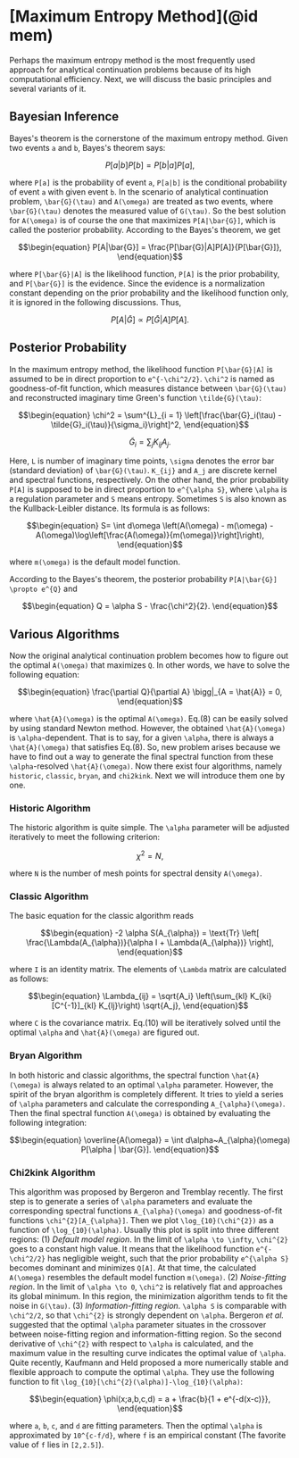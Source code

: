 # [Maximum Entropy Method](@id mem)

Perhaps the maximum entropy method is the most frequently used approach for analytical continuation problems because of its high computational efficiency. Next, we will discuss the basic principles and several variants of it.

## Bayesian Inference

Bayes's theorem is the cornerstone of the maximum entropy method. Given two events ``a`` and ``b``, Bayes's theorem says:
```math
\begin{equation}
P[a|b]P[b] = P[b|a]P[a],
\end{equation}
```
where ``P[a]`` is the probability of event ``a``, ``P[a|b]`` is the conditional probability of event ``a`` with given event ``b``. In the scenario of analytical continuation problem, ``\bar{G}(\tau)`` and ``A(\omega)`` are treated as two events, where ``\bar{G}(\tau)`` denotes the measured value of ``G(\tau)``. So the best solution for ``A(\omega)`` is of course the one that maximizes ``P[A|\bar{G}]``, which is called the posterior probability. According to the Bayes's theorem, we get
```math
\begin{equation}
P[A|\bar{G}] = \frac{P[\bar{G}|A]P[A]}{P[\bar{G}]},
\end{equation}
```
where ``P[\bar{G}|A]`` is the likelihood function, ``P[A]`` is the prior probability, and ``P[\bar{G}]`` is the evidence. Since the evidence is a normalization constant depending on the prior probability and the likelihood function only, it is ignored in the following discussions. Thus,
```math
\begin{equation}
P[A|\bar{G}] \propto P[\bar{G}|A]P[A].
\end{equation}
```

## Posterior Probability

In the maximum entropy method, the likelihood function ``P[\bar{G}|A]`` is assumed to be in direct proportion to ``e^{-\chi^2/2}``. ``\chi^2`` is named as goodness-of-fit function, which measures distance between ``\bar{G}(\tau)`` and reconstructed imaginary time Green's function ``\tilde{G}(\tau)``:
```math
\begin{equation}
\chi^2 = \sum^{L}_{i = 1} \left[\frac{\bar{G}_i(\tau) - \tilde{G}_i(\tau)}{\sigma_i}\right]^2,
\end{equation}
```
```math
\begin{equation}
\tilde{G}_i = \sum_j K_{ij} A_j.
\end{equation}
```
Here, ``L`` is number of imaginary time points, ``\sigma`` denotes the error bar (standard deviation) of ``\bar{G}(\tau)``. ``K_{ij}`` and ``A_j`` are discrete kernel and spectral functions, respectively. On the other hand, the prior probability ``P[A]`` is supposed to be in direct proportion to ``e^{\alpha S}``, where ``\alpha`` is a regulation parameter and ``S`` means entropy. Sometimes ``S`` is also known as the Kullback-Leibler distance. Its formula is as follows:
```math
\begin{equation}
S= \int d\omega \left(A(\omega) - m(\omega) - A(\omega)\log\left[\frac{A(\omega)}{m(\omega)}\right]\right),
\end{equation}
```
where ``m(\omega)`` is the default model function.

According to the Bayes's theorem, the posterior probability ``P[A|\bar{G}] \propto e^{Q}`` and
```math
\begin{equation}
Q = \alpha S - \frac{\chi^2}{2}.
\end{equation}
```

## Various Algorithms

Now the original analytical continuation problem becomes how to figure out the optimal ``A(\omega)`` that maximizes ``Q``. In other words, we have to solve the following equation:
```math
\begin{equation}
\frac{\partial Q}{\partial A} \bigg|_{A = \hat{A}} = 0,
\end{equation}
```
where ``\hat{A}(\omega)`` is the optimal ``A(\omega)``. Eq.(8) can be easily solved by using standard Newton method. However, the obtained ``\hat{A}(\omega)`` is ``\alpha``-dependent. That is to say, for a given ``\alpha``, there is always a ``\hat{A}(\omega)`` that satisfies Eq.(8). So, new problem arises because we have to find out a way to generate the final spectral function from these ``\alpha``-resolved ``\hat{A}(\omega)``. Now there exist four algorithms, namely `historic`, `classic`, `bryan`, and `chi2kink`. Next we will introduce them one by one.

### Historic Algorithm

The historic algorithm is quite simple. The ``\alpha`` parameter will be adjusted iteratively to meet the following criterion:
```math
\begin{equation}
\chi^2 = N,
\end{equation}
```
where ``N`` is the number of mesh points for spectral density ``A(\omega)``.

### Classic Algorithm

The basic equation for the classic algorithm reads
```math
\begin{equation}
-2 \alpha S(A_{\alpha}) = \text{Tr} 
\left[
\frac{\Lambda(A_{\alpha})}{\alpha I + \Lambda(A_{\alpha})}
\right],
\end{equation}
```
where ``I`` is an identity matrix. The elements of ``\Lambda`` matrix are calculated as follows:
```math
\begin{equation}
\Lambda_{ij} = \sqrt{A_i} \left(\sum_{kl} K_{ki} [C^{-1}]_{kl} K_{lj}\right) \sqrt{A_j}, 
\end{equation}
```
where ``C`` is the covariance matrix. Eq.(10) will be iteratively solved until the optimal ``\alpha`` and ``\hat{A}(\omega)`` are figured out.  

### Bryan Algorithm

In both historic and classic algorithms, the spectral function ``\hat{A}(\omega)`` is always related to an optimal ``\alpha`` parameter. However, the spirit of the bryan algorithm is completely different. It tries to yield a series of ``\alpha`` parameters and calculate the corresponding ``A_{\alpha}(\omega)``. Then the final spectral function ``A(\omega)`` is obtained by evaluating the following integration:
```math
\begin{equation}
\overline{A(\omega)} = \int d\alpha~A_{\alpha}(\omega) P[\alpha | \bar{G}].
\end{equation}
```

### Chi2kink Algorithm

This algorithm was proposed by Bergeron and Tremblay recently. The first step is to generate a series of ``\alpha`` parameters and evaluate the corresponding spectral functions ``A_{\alpha}(\omega)`` and goodness-of-fit functions ``\chi^{2}[A_{\alpha}]``. Then we plot ``\log_{10}(\chi^{2})`` as a function of ``\log_{10}(\alpha)``. Usually this plot is split into three different regions: (1) *Default model region*. In the limit of ``\alpha \to \infty``, ``\chi^{2}`` goes to a constant high value. It means that the likelihood function ``e^{-\chi^2/2}`` has negligible weight, such that the prior probability ``e^{\alpha S}`` becomes dominant and minimizes ``Q[A]``. At that time, the calculated ``A(\omega)`` resembles the default model function ``m(\omega)``. (2) *Noise-fitting region*. In the limit of ``\alpha \to 0``, ``\chi^2`` is relatively flat and approaches its global minimum. In this region, the minimization algorithm tends to fit the noise in ``G(\tau)``. (3) *Information-fitting region*. ``\alpha S`` is comparable with ``\chi^2/2``, so that ``\chi^{2}`` is strongly dependent on ``\alpha``. Bergeron *et al.* suggested that the optimal ``\alpha`` parameter situates in the crossover between noise-fitting region and information-fitting region. So the second derivative of ``\chi^{2}`` with respect to ``\alpha`` is calculated, and the maximum value in the resulting curve indicates the optimal value of ``\alpha``. Quite recently, Kaufmann and Held proposed a more numerically stable and flexible approach to compute the optimal ``\alpha``. They use the following function to fit ``\log_{10}[\chi^{2}(\alpha)]-\log_{10}(\alpha)``:
```math
\begin{equation}
\phi(x;a,b,c,d) = a + \frac{b}{1 + e^{-d(x-c)}},
\end{equation}
```
where ``a``, ``b``, ``c``, and ``d`` are fitting parameters. Then the optimal ``\alpha`` is approximated by ``10^{c-f/d}``, where ``f`` is an empirical constant (The favorite value of ``f`` lies in ``[2,2.5]``).